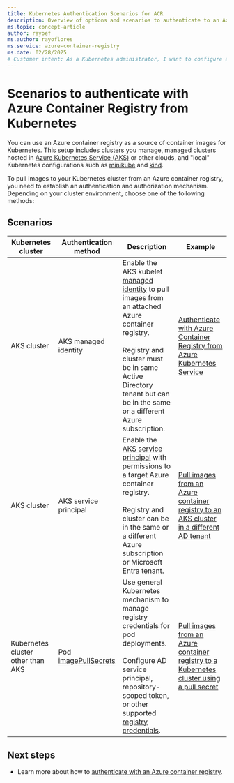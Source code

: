 ```yaml
---
title: Kubernetes Authentication Scenarios for ACR
description: Overview of options and scenarios to authenticate to an Azure container registry from a Kubernetes cluster to pull container images
ms.topic: concept-article
author: rayoef
ms.author: rayoflores
ms.service: azure-container-registry
ms.date: 02/28/2025
# Customer intent: As a Kubernetes administrator, I want to configure authentication methods for Azure Container Registry, so that I can securely pull container images into my Kubernetes clusters.
---
```


# Scenarios to authenticate with Azure Container Registry from Kubernetes


You can use an Azure container registry as a source of container images for Kubernetes. This setup includes clusters you manage, managed clusters hosted in [Azure Kubernetes Service (AKS)](/azure/aks/intro-kubernetes) or other clouds, and "local" Kubernetes configurations such as [minikube](https://minikube.sigs.k8s.io/) and [kind](https://kind.sigs.k8s.io/).

To pull images to your Kubernetes cluster from an Azure container registry, you need to establish an authentication and authorization mechanism. Depending on your cluster environment, choose one of the following methods:

## Scenarios

| Kubernetes cluster |Authentication method  | Description  | Example | 
|---------|---------|---------|----------|
| AKS cluster |AKS managed identity    |  Enable the AKS kubelet [managed identity](/azure/aks/use-managed-identity) to pull images from an attached Azure container registry.<br/><br/> Registry and cluster must be in same Active Directory tenant but can be in the same or a different Azure subscription.      | [Authenticate with Azure Container Registry from Azure Kubernetes Service](/azure/aks/cluster-container-registry-integration?toc=/azure/container-registry/toc.json&bc=/azure/container-registry/breadcrumb/toc.json)|
| AKS cluster | AKS service principal     | Enable the [AKS service principal](/azure/aks/kubernetes-service-principal) with permissions to a target Azure container registry.<br/><br/>Registry and cluster can be in the same or a different Azure subscription or Microsoft Entra tenant.        | [Pull images from an Azure container registry to an AKS cluster in a different AD tenant](authenticate-aks-cross-tenant.md)
| Kubernetes cluster other than AKS |Pod [imagePullSecrets](https://kubernetes.io/docs/tasks/configure-pod-container/pull-image-private-registry/)   |  Use general Kubernetes mechanism to manage registry credentials for pod deployments.<br/><br/>Configure AD service principal, repository-scoped token, or other supported [registry credentials](container-registry-authentication.md).  | [Pull images from an Azure container registry to a Kubernetes cluster using a pull secret](container-registry-auth-kubernetes.md) |



## Next steps

* Learn more about how to [authenticate with an Azure container registry](container-registry-authentication.md).

